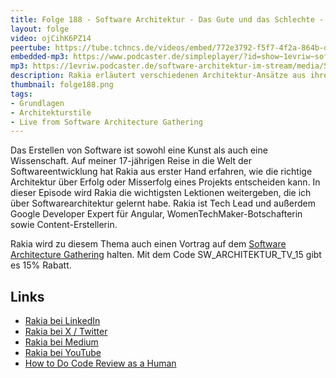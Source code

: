 ```yaml
---
title: Folge 188 - Software Architektur - Das Gute und das Schlechte - eine 17 jährige Odyssee mit Rakia Ben Sassi
layout: folge
video: ojCihK6PZ14
peertube: https://tube.tchncs.de/videos/embed/772e3792-f5f7-4f2a-864b-dfc451169f62
embedded-mp3: https://www.podcaster.de/simpleplayer/?id=show~1evriw~software-architektur-im-stream~pod-c103f8918c63f2300481a05d9&v=1699209038
mp3: https://1evriw.podcaster.de/software-architektur-im-stream/media/Software_Architektur_Das_Gute_und_das_Schlechte_-_eine_17_jaehrige_Odyssee_mit_Rakia_Ben_Sassi.mp3
description: Rakia erläutert verschiedenen Architektur-Ansätze aus ihrer Karriere.
thumbnail: folge188.png
tags:
- Grundlagen
- Architekturstile
- Live from Software Architecture Gathering
---
```


Das Erstellen von Software ist sowohl eine Kunst als auch eine
Wissenschaft. Auf meiner 17-jährigen Reise in die Welt der
Softwareentwicklung hat Rakia aus erster Hand erfahren, wie die
richtige Architektur über Erfolg oder Misserfolg eines Projekts
entscheiden kann. In dieser Episode wird Rakia die wichtigsten
Lektionen weitergeben, die ich über Softwarearchitektur gelernt
habe. Rakia ist Tech Lead und außerdem Google Developer Expert für
Angular, WomenTechMaker-Botschafterin sowie Content-Erstellerin.

Rakia wird zu diesem Thema auch einen Vortrag auf dem [Software
Architecture
Gathering](https://conferences.isaqb.org/software-architecture-gathering/)
halten. Mit dem Code SW_ARCHITEKTUR_TV_15 gibt es 15% Rabatt.

## Links

* [Rakia bei LinkedIn](https://www.linkedin.com/in/rakia-ben-sassi-2b8373a0/)
* [Rakia bei X / Twitter](https://twitter.com/rakiabensassi)
* [Rakia bei Medium](https://rakiabensassi.medium.com/)
* [Rakia bei YouTube](https://www.youtube.com/@tekforge)
* [How to Do Code Review as a Human](https://mtlynch.io/human-code-reviews-1/)


